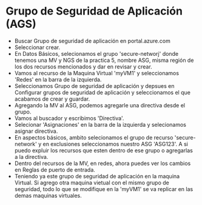 # Grupo de Seguridad de Aplicación (AGS)

- Buscar Grupo de seguridad de aplicación en portal.azure.com
- Seleccionar crear.
- En Datos Básicos, selecionamos el grupo  'secure-networj' donde tenemos una MV y NGS de la practica 5, nombre ASG, misma región de los dos recursos mencionados y dar en revisar y crear.
- Vamos al recurso de la Maquina Virtual 'myVM1' y seleccionamos 'Redes' en la barra de la izquierda.
- Seleccionamos Grupo de seguridad de aplicación y depsues en Configurar grupos de seguridad de aplicación y seleccionamos el que acabamos de crear y guardar.
- Agregando la MV al ASG, podemos agregarle una directiva desde el grupo.
- Vamos al buscador y escribimos 'Directiva'.
- Selecionar 'Asignaciones' en la barra de la izquierda y selecionamos asignar directiva.
- En aspectos básicos, ambito selecionamos el grupo de recurso 'secure-network' y en exclusiones seleccionamos nuestro ASG 'ASG123'. A si puedo expluir los recursos que esten dentro de ese grupo o agregarlas a la directiva.
- Dentro del recursos de la MV, en redes, ahora puedes ver los cambios en Reglas de puerto de entrada.
- Teniendo ya este grupo de seguridad de aplicación en la maquina Virtual. Si agrego otra maquina vietual con el mismo grupo de seguridad, todo lo que se modifique en la 'myVM1' se va replicar en las demas maquinas virtuales.
